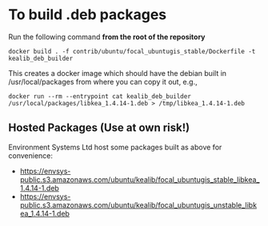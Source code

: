 # To build .deb packages

Run the following command **from the root of the repository**

`docker build . -f contrib/ubuntu/focal_ubuntugis_stable/Dockerfile -t kealib_deb_builder`

This creates a docker image which should have the debian built in /usr/local/packages from where you can copy it out, e.g.,

`docker run --rm --entrypoint cat kealib_deb_builder /usr/local/packages/libkea_1.4.14-1.deb > /tmp/libkea_1.4.14-1.deb`

## Hosted Packages (Use at own risk!)

Environment Systems Ltd host some packages built as above for convenience:

 - https://envsys-public.s3.amazonaws.com/ubuntu/kealib/focal_ubuntugis_stable_libkea_1.4.14-1.deb
 - https://envsys-public.s3.amazonaws.com/ubuntu/kealib/focal_ubuntugis_unstable_libkea_1.4.14-1.deb
